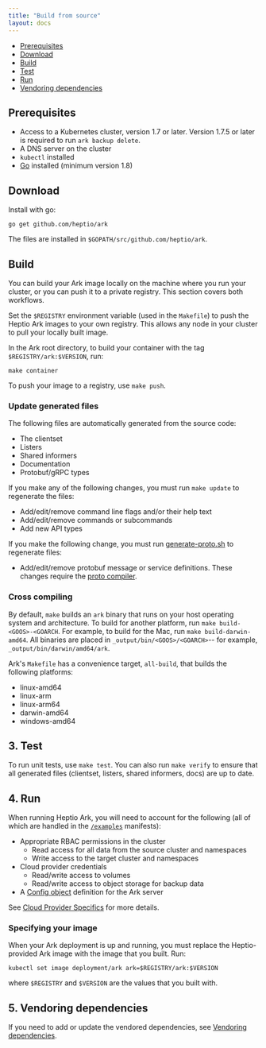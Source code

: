 ```yaml
---
title: "Build from source"
layout: docs
---
```


* [Prerequisites][1]
* [Download][2]
* [Build][3]
* [Test][12]
* [Run][7]
* [Vendoring dependencies][10]

## Prerequisites

* Access to a Kubernetes cluster, version 1.7 or later. Version 1.7.5 or later is required to run `ark backup delete`.
* A DNS server on the cluster
* `kubectl` installed
* [Go][5] installed (minimum version 1.8)

## Download

Install with go:
```
go get github.com/heptio/ark
```
The files are installed in `$GOPATH/src/github.com/heptio/ark`.

## Build

You can build your Ark image locally on the machine where you run your cluster, or you can push it to a private registry. This section covers both workflows.

Set the `$REGISTRY` environment variable (used in the `Makefile`) to push the Heptio Ark images to your own registry. This allows any node in your cluster to pull your locally built image.

In the Ark root directory, to build your container with the tag `$REGISTRY/ark:$VERSION`, run:

```
make container
```

To push your image to a registry, use `make push`.

### Update generated files

The following files are automatically generated from the source code:

* The clientset
* Listers
* Shared informers
* Documentation
* Protobuf/gRPC types

If you make any of the following changes, you must run `make update` to regenerate
the files:

* Add/edit/remove command line flags and/or their help text
* Add/edit/remove commands or subcommands
* Add new API types

If you make the following change, you must run [generate-proto.sh][13] to regenerate files:

* Add/edit/remove protobuf message or service definitions. These changes require the [proto compiler][14]. 

### Cross compiling

By default, `make` builds an `ark` binary that runs on your host operating system and architecture. 
To build for another platform, run `make build-<GOOS>-<GOARCH`.
For example, to build for the Mac, run `make build-darwin-amd64`.
All binaries are placed in `_output/bin/<GOOS>/<GOARCH>`-- for example, `_output/bin/darwin/amd64/ark`.

Ark's `Makefile` has a convenience target, `all-build`, that builds the following platforms:
* linux-amd64
* linux-arm
* linux-arm64
* darwin-amd64
* windows-amd64

## 3. Test

To run unit tests, use `make test`. You can also run `make verify` to ensure that all generated
files (clientset, listers, shared informers, docs) are up to date.

## 4. Run

When running Heptio Ark, you will need to account for the following (all of which are handled in the [`/examples`][6] manifests):

* Appropriate RBAC permissions in the cluster
  * Read access for all data from the source cluster and namespaces
  * Write access to the target cluster and namespaces
* Cloud provider credentials
  * Read/write access to volumes
  * Read/write access to object storage for backup data
* A [Config object][8] definition for the Ark server

See [Cloud Provider Specifics][9] for more details.

### Specifying your image

When your Ark deployment is up and running, you must replace the Heptio-provided Ark image with the image that you built. Run:

```
kubectl set image deployment/ark ark=$REGISTRY/ark:$VERSION
```
where `$REGISTRY` and `$VERSION` are the values that you built with.

## 5. Vendoring dependencies

If you need to add or update the vendored dependencies, see [Vendoring dependencies][11].

[0]: ../README.md
[1]: #prerequisites
[2]: #download
[3]: #build
[4]: ../README.md#quickstart
[5]: https://golang.org/doc/install
[6]: https://github.com/heptio/ark/tree/master/examples
[7]: #run
[8]: config-definition.md
[9]: cloud-common.md
[10]: #vendoring-dependencies
[11]: vendoring-dependencies.md
[12]: #test
[13]: https://github.com/heptio/ark/blob/master/hack/generate-proto.sh
[14]: https://grpc.io/docs/quickstart/go.html#install-protocol-buffers-v3